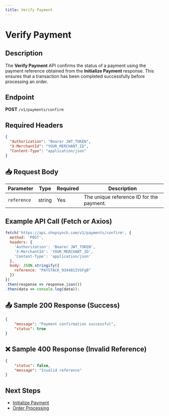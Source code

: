 ```yaml
---
title: Verify Payment
---
```


# Verify Payment

##  Description
The **Verify Payment** API confirms the status of a payment using the payment reference obtained from the **Initialize Payment** response. This ensures that a transaction has been completed successfully before processing an order.

##  Endpoint
**POST** `/v1/payments/confirm`

##  Required Headers
```json
{
  "Authorization": "Bearer JWT_TOKEN",
  "X-MerchantId": "YOUR_MERCHANT_ID",
  "Content-Type": "application/json"
}
```

## 📥 Request Body
| Parameter   | Type   | Required | Description |
|------------|--------|----------|-------------|
| `reference` | string | Yes      | The unique reference ID for the payment. |

##  Example API Call (Fetch or Axios)
```javascript
fetch('https://api.shopsynch.com/v1/payments/confirm', {
  method: 'POST',
  headers: {
    'Authorization': 'Bearer JWT_TOKEN',
    'X-MerchantId': 'YOUR_MERCHANT_ID',
    'Content-Type': 'application/json'
  },
  body: JSON.stringify({
    reference: "PAYSTACK_934481IVSFgB"
  })
})
.then(response => response.json())
.then(data => console.log(data));
```

## 📤 Sample 200 Response (Success)
```json
{
    "message": "Payment confirmation successful",
    "status": true
}
```

## ❌ Sample 400 Response (Invalid Reference)
```json
{
    "status": false,
    "message": "Invalid reference"
}
```

##  Next Steps
- [Initialize Payment](./initialize-payment.md)
- [Order Processing](../order/README.md)

